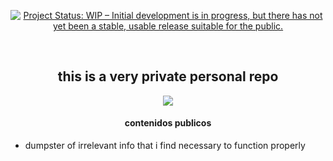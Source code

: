 <!-- yawn-->

<p align="center">
    <a href="https://www.repostatus.org/#wip"><img src="https://www.repostatus.org/badges/latest/wip.svg" alt="Project Status: WIP – Initial development is in progress, but there has not yet been a stable, usable release suitable for the public." /></a>
</p><br>

<!-- origin -->
<h2 align="center">
    <strong>this is a very private personal repo</strong>
</h2>
<p align="center">
    <img src="https://github.com/osogan/delibird/assets/151724948/412917b7-acb2-4b6d-b17d-b0004840cf29">
</p>

<!-- content -->

<h4 align="center">
  <strong>contenidos publicos</strong>
</h4>

<!-- thesis -->

- dumpster of irrelevant info that i find necessary to function properly